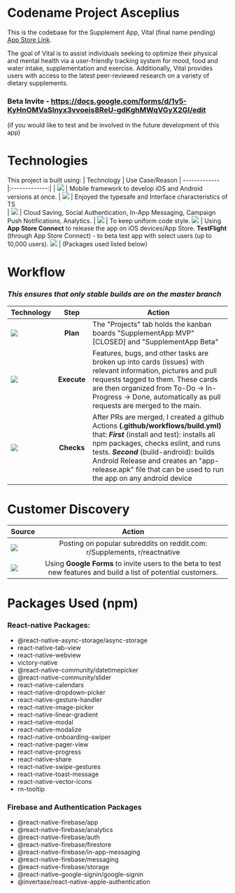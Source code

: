# Codename Project Asceplius
This is the codebase for the Supplement App, Vital (final name pending) [App Store Link](https://apps.apple.com/us/app/supplementapp/id1612971376). 

The goal of Vital is to assist individuals seeking to optimize their physical and mental health via a user-friendly tracking system for mood, food and water intake, supplementation and exercise. Additionally, Vital provides users with access to the latest peer-reviewed research on a variety of dietary supplements.
### Beta Invite - https://docs.google.com/forms/d/1v5-KyHnOMVaSlnyx3vvoeis8ReU-gdKghMWqVGyX2GI/edit
(if you would like to test and be involved in the future development of this app)

# Technologies
This project is built using:
| Technology        | Use Case/Reason
| ------------- |:-------------:|
| <img src="https://img.shields.io/badge/React_Native-20232A?style=for-the-badge&logo=react&logoColor=61DAFB" />      | Mobile framework to develop iOS and Android versions at once.
| <img src="https://img.shields.io/badge/TypeScript-007ACC?style=for-the-badge&logo=typescript&logoColor=white" />      | Enjoyed the typesafe and Interface characteristics of TS     
| <img src="https://img.shields.io/badge/firebase-ffca28?style=for-the-badge&logo=firebase&logoColor=black" /> | Cloud Saving, Social Authentication, In-App Messaging, Campaign Push Notifications, Analytics.       |
<img src="https://img.shields.io/badge/eslint-3A33D1?style=for-the-badge&logo=eslint&logoColor=white" /> | To keep uniform code style.
<img src="https://img.shields.io/badge/App_Store-0D96F6?style=for-the-badge&logo=app-store&logoColor=white" /> | Using **App Store Connect** to release the app on iOS devices/App Store. **TestFlight** (through App Store Connect) - to beta test app with select users (up to 10,000 users).
<img src="https://img.shields.io/badge/npm-CB3837?style=for-the-badge&logo=npm&logoColor=white" /> | (Packages used listed below)

# Workflow
### **_This ensures that only stable builds are on the master branch_**

| Technology       | Step           | Action |
| ------------- |:-------------:|------------- |
| <img src="https://img.shields.io/badge/GitHub-100000?style=for-the-badge&logo=github&logoColor=white" /> | **Plan** | The "Projects" tab holds the kanban boards "SupplementApp MVP" [CLOSED] and "SupplementApp Beta" |
| <img src="https://img.shields.io/badge/GitHub-100000?style=for-the-badge&logo=github&logoColor=white" /> | **Execute** | Features, bugs, and other tasks are broken up into cards (issues) with relevant information, pictures and pull requests tagged to them. These cards are then organized from To-Do -> In-Progress -> Done, automatically as pull requests are merged to the main. |
| <img src="https://img.shields.io/badge/GitHub_Actions-2088FF?style=for-the-badge&logo=github-actions&logoColor=white" /> | **Checks** | After PRs are merged, I created a github Actions **(.github/workflows/build.yml)** that: ***First*** (install and test): installs all npm packages, checks eslint, and runs tests. ***Second*** (build-android): builds Android Release and creates an "app-release.apk" file that can be used to run the app on any android device |

# Customer Discovery

| Source        | Action           |
| ------------- |:-------------:|
| <img src="https://img.shields.io/badge/Reddit-FF4500?style=for-the-badge&logo=reddit&logoColor=white" /> | Posting on popular subreddits on reddit.com: r/Supplements, r/reactnative |
| <img src="https://img.shields.io/badge/Google%20Sheets-34A853?style=for-the-badge&logo=google-sheets&logoColor=white" /> | Using **Google Forms** to invite users to the beta to test new features and build a list of potential customers. |

# Packages Used (npm)
### React-native Packages:
* @react-native-async-storage/async-storage
* react-native-tab-view
* react-native-webview
* victory-native
* @react-native-community/datetimepicker
* @react-native-community/slider
* react-native-calendars
* react-native-dropdown-picker
* react-native-gesture-handler
* react-native-image-picker
* react-native-linear-gradient
* react-native-modal
* react-native-modalize
* react-native-onboarding-swiper
* react-native-pager-view
* react-native-progress
* react-native-share
* react-native-swipe-gestures
* react-native-toast-message
* react-native-vector-icons
* rn-tooltip

### Firebase and Authentication Packages
* @react-native-firebase/app
* @react-native-firebase/analytics
* @react-native-firebase/auth
* @react-native-firebase/firestore
* @react-native-firebase/in-app-messaging
* @react-native-firebase/messaging
* @react-native-firebase/storage
* @react-native-google-signin/google-signin
* @invertase/react-native-apple-authentication
